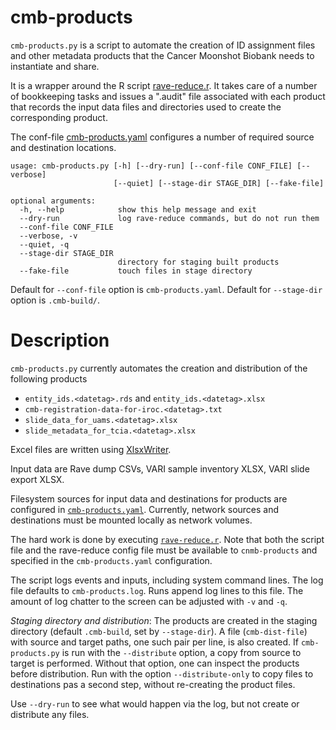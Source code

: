 cmb-products
============

`cmb-products.py` is a script to automate the creation of ID assignment files
and other metadata products that the Cancer Moonshot Biobank needs to 
instantiate and share.

It is a wrapper around the R script [rave-reduce.r](/rave-reduce). It takes
care of a number of bookkeeping tasks and issues a ".audit" file associated
with each product that records the input data files and directories used to
create the corresponding product. 

The conf-file [cmb-products.yaml](./cmb-products.yaml.sample) configures a number of required
source and destination locations.

    usage: cmb-products.py [-h] [--dry-run] [--conf-file CONF_FILE] [--verbose]
                           [--quiet] [--stage-dir STAGE_DIR] [--fake-file]
    
    optional arguments:
      -h, --help            show this help message and exit
      --dry-run             log rave-reduce commands, but do not run them
      --conf-file CONF_FILE
      --verbose, -v
      --quiet, -q
      --stage-dir STAGE_DIR
                            directory for staging built products
      --fake-file           touch files in stage directory

Default for `--conf-file` option is `cmb-products.yaml`.
Default for `--stage-dir` option is `.cmb-build/`.

# Description

`cmb-products.py` currently automates the creation and distribution of
the following products

* `entity_ids.<datetag>.rds` and `entity_ids.<datetag>.xlsx`
* `cmb-registration-data-for-iroc.<datetag>.txt`
* `slide_data_for_uams.<datetag>.xlsx`
* `slide_metadata_for_tcia.<datetag>.xlsx`

Excel files are written using [XlsxWriter](https://xlsxwriter.readthedocs.io/index.html).

Input data are Rave dump CSVs, VARI sample inventory XLSX, VARI slide
export XLSX.

Filesystem sources for input data and destinations for products are
configured in
[`cmb-products.yaml`](./cmb-products.yaml.sample). Currently, network
sources and destinations must be mounted locally as network volumes.

The hard work is done by executing
[`rave-reduce.r`](../rave-reduce). Note that both the script file and
the rave-reduce config file must be available to `cnmb-products` and
specified in the `cmb-products.yaml` configuration.

The script logs events and inputs, including system command lines. The
log file defaults to `cmb-products.log`. Runs append log lines to this
file. The amount of log chatter to the screen can be adjusted with
`-v` and `-q`.

_Staging directory and distribution_: The products are created in the
staging directory (default `.cmb-build`, set by `--stage-dir`). A file
(`cmb-dist-file`) with source and target paths, one such pair per
line, is also created. If `cmb-products.py` is run with the
`--distribute` option, a copy from source to target is performed.
Without that option, one can inspect the products before distribution.
Run with the option `--distribute-only` to copy files to destinations
pas a second step, without re-creating the product files.

Use `--dry-run` to see what would happen via the log, but not create
or distribute any files.


